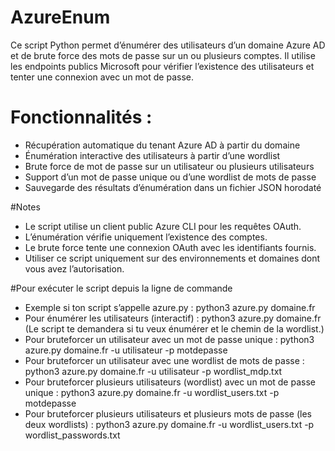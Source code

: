 # AzureEnum
Ce script Python permet d’énumérer des utilisateurs d’un domaine Azure AD et de brute force des mots de passe sur un ou plusieurs comptes.
Il utilise les endpoints publics Microsoft pour vérifier l’existence des utilisateurs et tenter une connexion avec un mot de passe.


# Fonctionnalités :
- Récupération automatique du tenant Azure AD à partir du domaine
- Énumération interactive des utilisateurs à partir d’une wordlist
- Brute force de mot de passe sur un utilisateur ou plusieurs utilisateurs
- Support d’un mot de passe unique ou d’une wordlist de mots de passe
- Sauvegarde des résultats d’énumération dans un fichier JSON horodaté

#Notes
- Le script utilise un client public Azure CLI pour les requêtes OAuth.
- L’énumération vérifie uniquement l’existence des comptes.
- Le brute force tente une connexion OAuth avec les identifiants fournis.
- Utiliser ce script uniquement sur des environnements et domaines dont vous avez l’autorisation.


#Pour exécuter le script depuis la ligne de commande
- Exemple si ton script s’appelle azure.py :
python3 azure.py domaine.fr
- Pour énumérer les utilisateurs (interactif) :
python3 azure.py domaine.fr
(Le script te demandera si tu veux énumérer et le chemin de la wordlist.)
- Pour bruteforcer un utilisateur avec un mot de passe unique :
python3 azure.py domaine.fr -u utilisateur -p motdepasse
- Pour bruteforcer un utilisateur avec une wordlist de mots de passe :
python3 azure.py domaine.fr -u utilisateur -p wordlist_mdp.txt
- Pour bruteforcer plusieurs utilisateurs (wordlist) avec un mot de passe unique :
python3 azure.py domaine.fr -u wordlist_users.txt -p motdepasse
- Pour bruteforcer plusieurs utilisateurs et plusieurs mots de passe (les deux wordlists) :
python3 azure.py domaine.fr -u wordlist_users.txt -p wordlist_passwords.txt
